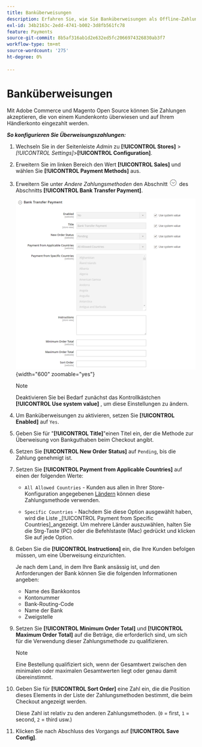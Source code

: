 ```yaml
---
title: Banküberweisungen
description: Erfahren Sie, wie Sie Banküberweisungen als Offline-Zahlungsmethode für Ihr Geschäft einrichten.
exl-id: 34b2163c-2edd-4741-b002-3d8fb561fc78
feature: Payments
source-git-commit: 8b5af316ab1d2e632ed5fc2066974326830ab3f7
workflow-type: tm+mt
source-wordcount: '275'
ht-degree: 0%

---
```


# Banküberweisungen

Mit Adobe Commerce und Magento Open Source können Sie Zahlungen akzeptieren, die von einem Kundenkonto überwiesen und auf Ihrem Händlerkonto eingezahlt werden.

**_So konfigurieren Sie Überweisungszahlungen:_**

1. Wechseln Sie in der Seitenleiste _Admin_ zu **[!UICONTROL Stores]** > _[!UICONTROL Settings]_>**[!UICONTROL Configuration]**.

1. Erweitern Sie im linken Bereich den Wert **[!UICONTROL Sales]** und wählen Sie **[!UICONTROL Payment Methods]** aus.

1. Erweitern Sie unter _Andere Zahlungsmethoden_ den Abschnitt ![Erweiterungsauswahl](../assets/icon-display-expand.png) des Abschnitts **[!UICONTROL Bank Transfer Payment]**.

   ![Überweisungszahlung ](../configuration-reference/sales/assets/payment-methods-bank-transfer-payment.png){width="600" zoomable="yes"}

   >[!NOTE]
   >
   >Deaktivieren Sie bei Bedarf zunächst das Kontrollkästchen **[!UICONTROL Use system value]** , um diese Einstellungen zu ändern.

1. Um Banküberweisungen zu aktivieren, setzen Sie **[!UICONTROL Enabled]** auf `Yes`.

1. Geben Sie für &quot;**[!UICONTROL Title]**&quot;einen Titel ein, der die Methode zur Überweisung von Bankguthaben beim Checkout angibt.

1. Setzen Sie **[!UICONTROL New Order Status]** auf `Pending`, bis die Zahlung genehmigt ist.

1. Setzen Sie **[!UICONTROL Payment from Applicable Countries]** auf einen der folgenden Werte:

   - `All Allowed Countries` - Kunden aus allen in Ihrer Store-Konfiguration angegebenen [Ländern](../getting-started/store-details.md#country-options) können diese Zahlungsmethode verwenden.

   - `Specific Countries` - Nachdem Sie diese Option ausgewählt haben, wird die Liste _[!UICONTROL Payment from Specific Countries]_angezeigt. Um mehrere Länder auszuwählen, halten Sie die Strg-Taste (PC) oder die Befehlstaste (Mac) gedrückt und klicken Sie auf jede Option.

1. Geben Sie die **[!UICONTROL Instructions]** ein, die Ihre Kunden befolgen müssen, um eine Überweisung einzurichten.

   Je nach dem Land, in dem Ihre Bank ansässig ist, und den Anforderungen der Bank können Sie die folgenden Informationen angeben:

   - Name des Bankkontos
   - Kontonummer
   - Bank-Routing-Code
   - Name der Bank
   - Zweigstelle

1. Setzen Sie **[!UICONTROL Minimum Order Total]** und **[!UICONTROL Maximum Order Total]** auf die Beträge, die erforderlich sind, um sich für die Verwendung dieser Zahlungsmethode zu qualifizieren.

   >[!NOTE]
   >
   >Eine Bestellung qualifiziert sich, wenn der Gesamtwert zwischen den minimalen oder maximalen Gesamtwerten liegt oder genau damit übereinstimmt.

1. Geben Sie für **[!UICONTROL Sort Order]** eine Zahl ein, die die Position dieses Elements in der Liste der Zahlungsmethoden bestimmt, die beim Checkout angezeigt werden.

   Diese Zahl ist relativ zu den anderen Zahlungsmethoden. (`0` = first, `1` = second, `2` = third usw.)

1. Klicken Sie nach Abschluss des Vorgangs auf **[!UICONTROL Save Config]**.

